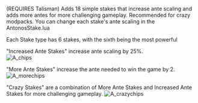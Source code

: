 (REQUIRES Talisman) Adds 18 simple stakes that increase ante scaling and adds more antes for more challenging gameplay. Recommended for crazy modpacks. You can change each stake's ante scaling in the AntonosStake.lua

Each Stake type has 6 stakes, with the sixth being the most powerful

"Increased Ante Stakes" increase ante scaling by 25%.                                       
![A_chips](https://github.com/user-attachments/assets/bcd9f92b-709b-4ef6-9c25-21f8ae3886c9)

"More Ante Stakes" increase the ante needed to win the game by 2.                                   
![A_morechips](https://github.com/user-attachments/assets/24d5c9c8-a43a-439f-8241-3553ee72cafd)

"Crazy Stakes" are a combination of More Ante Stakes and Increased Ante Stakes for more challenging gameplay.
![A_crazychips](https://github.com/user-attachments/assets/4eea8f2e-ca44-488a-8f71-f215f53d82b4)

